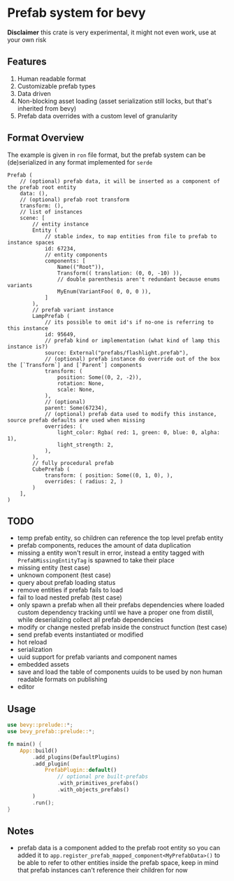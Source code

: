 # Prefab system for bevy

**Disclaimer** this crate is very experimental, it might not even work, use at your own risk

## Features

1. Human readable format
2. Customizable prefab types
3. Data driven
4. Non-blocking asset loading (asset serialization still locks, but that's inherited from bevy)
5. Prefab data overrides with a custom level of granularity

## Format Overview

The example is given in `ron` file format, but the prefab system can be (de)serialized in any format implemented for `serde`

```json5
Prefab (
    // (optional) prefab data, it will be inserted as a component of the prefab root entity
    data: (),
    // (optional) prefab root transform
    transform: (),
    // list of instances
    scene: [
        // entity instance
        Entity (
            // stable index, to map entities from file to prefab to instance spaces
            id: 67234,
            // entity components
            components: [
                Name(("Root")),
                Transform(( translation: (0, 0, -10) )),
                // double parenthesis aren't redundant because enums variants
                MyEnum(VariantFoo( 0, 0, 0 )),
            ]
        ),
        // prefab variant instance
        LampPrefab (
            // its possible to omit id's if no-one is referring to this instance
            id: 95649,
            // prefab kind or implementation (what kind of lamp this instance is?)
            source: External("prefabs/flashlight.prefab"),
            // (optional) prefab instance do override out of the box the [`Transform`] and [`Parent`] components
            transform: (
                position: Some((0, 2, -2)),
                rotation: None,
                scale: None,
            ),
            // (optional) 
            parent: Some(67234),
            // (optional) prefab data used to modify this instance, source prefab defaults are used when missing
            overrides: (
                light_color: Rgba( red: 1, green: 0, blue: 0, alpha: 1),
                light_strength: 2,
            ),
        ),
        // fully procedural prefab
        CubePrefab (
            transform: ( position: Some((0, 1, 0), ),
            overrides: ( radius: 2, )
        )
    ],
)
```

## TODO

- temp prefab entity, so children can reference the top level prefab entity
- prefab components, reduces the amount of data duplication
- missing a entity won't result in error, instead a entity tagged with `PrefabMissingEntityTag` is spawned to take their place
- missing entity (test case)
- unknown component (test case)
- query about prefab loading status
- remove entities if prefab fails to load
- fail to load nested prefab (test case)
- only spawn a prefab when all their prefabs dependencies where loaded
    custom dependency tracking until we have a proper one from distill,
    while deserializing collect all prefab dependencies
- modify or change nested prefab inside the construct function (test case)
- send prefab events instantiated or modified
- hot reload
- serialization
- uuid support for prefab variants and component names
- embedded assets
- save and load the table of components uuids to be used by non human readable formats on publishing
- editor

## Usage

```rust
use bevy::prelude::*;
use bevy_prefab::prelude::*;

fn main() {
    App::build()
        .add_plugins(DefaultPlugins)
        .add_plugin(
            PrefabPlugin::default()
                // optional pre built-prefabs
                .with_primitives_prefabs()
                .with_objects_prefabs()
        )
        .run();
}
```

## Notes

- prefab data is a component added to the prefab root entity so you can added it to `app.register_prefab_mapped_component<MyPrefabData>()`
to be able to refer to other entities inside the prefab space, keep in mind that prefab instances can't reference
their children for now